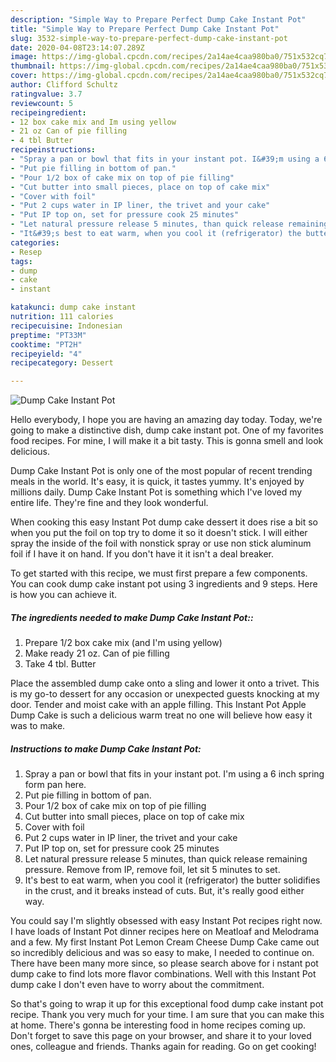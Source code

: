 ```yaml
---
description: "Simple Way to Prepare Perfect Dump Cake Instant Pot"
title: "Simple Way to Prepare Perfect Dump Cake Instant Pot"
slug: 3532-simple-way-to-prepare-perfect-dump-cake-instant-pot
date: 2020-04-08T23:14:07.289Z
image: https://img-global.cpcdn.com/recipes/2a14ae4caa980ba0/751x532cq70/dump-cake-instant-pot-recipe-main-photo.jpg
thumbnail: https://img-global.cpcdn.com/recipes/2a14ae4caa980ba0/751x532cq70/dump-cake-instant-pot-recipe-main-photo.jpg
cover: https://img-global.cpcdn.com/recipes/2a14ae4caa980ba0/751x532cq70/dump-cake-instant-pot-recipe-main-photo.jpg
author: Clifford Schultz
ratingvalue: 3.7
reviewcount: 5
recipeingredient:
- 12 box cake mix and Im using yellow
- 21 oz Can of pie filling
- 4 tbl Butter
recipeinstructions:
- "Spray a pan or bowl that fits in your instant pot. I&#39;m using a 6 inch spring form pan here."
- "Put pie filling in bottom of pan."
- "Pour 1/2 box of cake mix on top of pie filling"
- "Cut butter into small pieces, place on top of cake mix"
- "Cover with foil"
- "Put 2 cups water in IP liner, the trivet and your cake"
- "Put IP top on, set for pressure cook 25 minutes"
- "Let natural pressure release 5 minutes, than quick release remaining pressure. Remove from IP, remove foil, let sit 5 minutes to set."
- "It&#39;s best to eat warm, when you cool it (refrigerator) the butter solidifies in the crust, and it breaks instead of cuts. But, it&#39;s really good either way."
categories:
- Resep
tags:
- dump
- cake
- instant

katakunci: dump cake instant
nutrition: 111 calories
recipecuisine: Indonesian
preptime: "PT33M"
cooktime: "PT2H"
recipeyield: "4"
recipecategory: Dessert

---
```



![Dump Cake Instant Pot](https://img-global.cpcdn.com/recipes/2a14ae4caa980ba0/751x532cq70/dump-cake-instant-pot-recipe-main-photo.jpg)

Hello everybody, I hope you are having an amazing day today. Today, we're going to make a distinctive dish, dump cake instant pot. One of my favorites food recipes. For mine, I will make it a bit tasty. This is gonna smell and look delicious.

Dump Cake Instant Pot is only one of the most popular of recent trending meals in the world. It's easy, it is quick, it tastes yummy. It's enjoyed by millions daily. Dump Cake Instant Pot is something which I've loved my entire life. They're fine and they look wonderful.

When cooking this easy Instant Pot dump cake dessert it does rise a bit so when you put the foil on top try to dome it so it doesn&#39;t stick. I will either spray the inside of the foil with nonstick spray or use non stick aluminum foil if I have it on hand. If you don&#39;t have it it isn&#39;t a deal breaker.


To get started with this recipe, we must first prepare a few components. You can cook dump cake instant pot using 3 ingredients and 9 steps. Here is how you can achieve it.

##### The ingredients needed to make Dump Cake Instant Pot::

1. Prepare 1/2 box cake mix (and I&#39;m using yellow)
1. Make ready 21 oz. Can of pie filling
1. Take 4 tbl. Butter


Place the assembled dump cake onto a sling and lower it onto a trivet. This is my go-to dessert for any occasion or unexpected guests knocking at my door. Tender and moist cake with an apple filling. This Instant Pot Apple Dump Cake is such a delicious warm treat no one will believe how easy it was to make. 

##### Instructions to make Dump Cake Instant Pot:

1. Spray a pan or bowl that fits in your instant pot. I&#39;m using a 6 inch spring form pan here.
1. Put pie filling in bottom of pan.
1. Pour 1/2 box of cake mix on top of pie filling
1. Cut butter into small pieces, place on top of cake mix
1. Cover with foil
1. Put 2 cups water in IP liner, the trivet and your cake
1. Put IP top on, set for pressure cook 25 minutes
1. Let natural pressure release 5 minutes, than quick release remaining pressure. Remove from IP, remove foil, let sit 5 minutes to set.
1. It&#39;s best to eat warm, when you cool it (refrigerator) the butter solidifies in the crust, and it breaks instead of cuts. But, it&#39;s really good either way.


You could say I&#39;m slightly obsessed with easy Instant Pot recipes right now. I have loads of Instant Pot dinner recipes here on Meatloaf and Melodrama and a few. My first Instant Pot Lemon Cream Cheese Dump Cake came out so incredibly delicious and was so easy to make, I needed to continue on. There have been many more since, so please search above for i nstant pot dump cake to find lots more flavor combinations. Well with this Instant Pot dump cake I don&#39;t even have to worry about the commitment. 

So that's going to wrap it up for this exceptional food dump cake instant pot recipe. Thank you very much for your time. I am sure that you can make this at home. There's gonna be interesting food in home recipes coming up. Don't forget to save this page on your browser, and share it to your loved ones, colleague and friends. Thanks again for reading. Go on get cooking!
